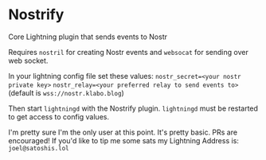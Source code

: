 # Nostrify
Core Lightning plugin that sends events to Nostr

Requires `nostril` for creating Nostr events and `websocat` for sending over web socket.

In your lightning config file set these values:
`nostr_secret=<your nostr private key>`
`nostr_relay=<your preferred relay to send events to>` (default is `wss://nostr.klabo.blog`)

Then start `lightningd` with the Nostrify plugin. `lightningd` must be restarted to get access to config values.

I'm pretty sure I'm the only user at this point. It's pretty basic. PRs are encouraged! If you'd like to tip me some sats my Lightning Address is: `joel@satoshis.lol`
